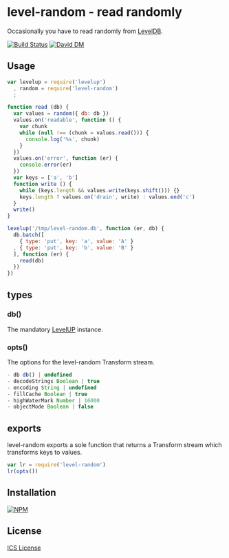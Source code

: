 
# level-random - read randomly

Occasionally you have to read randomly from [LevelDB](http://leveldb.org/). 

[![Build Status](https://secure.travis-ci.org/michaelnisi/level-random.svg)](http://travis-ci.org/michaelnisi/level-random) [![David DM](https://david-dm.org/michaelnisi/level-random.svg)](http://david-dm.org/michaelnisi/level-random)

## Usage

```js
var levelup = require('levelup')
  , random = require('level-random')
  ;

function read (db) {
  var values = random({ db: db })
  values.on('readable', function () {
    var chunk
    while (null !== (chunk = values.read())) {
      console.log('%s', chunk)
    }
  })
  values.on('error', function (er) {
    console.error(er)
  })
  var keys = ['a', 'b']
  function write () {
    while (keys.length && values.write(keys.shift())) {}
    keys.length ? values.on('drain', write) : values.end('c')
  }
  write()
}

levelup('/tmp/level-random.db', function (er, db) {
  db.batch([
    { type: 'put', key: 'a', value: 'A' }
  , { type: 'put', key: 'b', value: 'B' }
  ], function (er) {
    read(db)
  })
})
```

## types

### db()

The mandatory [LevelUP](https://github.com/rvagg/node-levelup) instance.

### opts()

The options for the level-random Transform stream.

```js
- db db() | undefined
- decodeStrings Boolean | true
- encoding String | undefined
- fillCache Boolean | true
- highWaterMark Number | 16000
- objectMode Boolean | false
```

## exports

level-random exports a sole function that returns a Transform stream which transforms keys to values. 

```js
var lr = require('level-random')
lr(opts())
```

## Installation

[![NPM](https://nodei.co/npm/level-random.svg)](https://npmjs.org/package/level-random)

## License

[ICS License](https://github.com/michaelnisi/level-random/blob/master/LICENSE)
